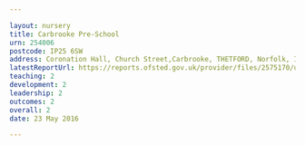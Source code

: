 ```yaml
---

layout: nursery
title: Carbrooke Pre-School
urn: 254006
postcode: IP25 6SW
address: Coronation Hall, Church Street,Carbrooke, THETFORD, Norfolk, IP25 6SW
latestReportUrl: https://reports.ofsted.gov.uk/provider/files/2575170/urn/254006.pdf
teaching: 2
development: 2
leadership: 2
outcomes: 2
overall: 2
date: 23 May 2016

---
```

